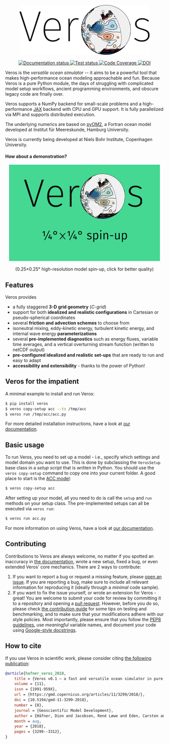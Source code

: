 <p align="center">
<img src="doc/_images/veros-logo-400px.png?raw=true">
</p>

<p align="center">
  <a href="http://veros.readthedocs.io/?badge=latest">
    <img src="https://readthedocs.org/projects/veros/badge/?version=latest" alt="Documentation status">
  </a>
  <a href="https://github.com/team-ocean/veros/actions/workflows/test-all.yml">
    <img src="https://github.com/team-ocean/veros/actions/workflows/test-all.yml/badge.svg" alt="Test status">
  </a>
  <a href="https://codecov.io/gh/team-ocean/veros">
    <img src="https://codecov.io/gh/team-ocean/veros/branch/master/graph/badge.svg" alt="Code Coverage">
  </a>
  <a href="https://zenodo.org/badge/latestdoi/87419383">
    <img src="https://zenodo.org/badge/87419383.svg" alt="DOI">
  </a>
</p>

Veros is the *versatile ocean simulator* -- it aims to be a powerful tool
that makes high-performance ocean modeling approachable and fun. Because
Veros is a pure Python module, the days of struggling with complicated
model setup workflows, ancient programming environments, and obscure
legacy code are finally over.

Veros supports a NumPy backend for small-scale problems and a
high-performance [JAX](https://github.com/google/jax) backend
with CPU and GPU support. It is fully parallelized via MPI and supports distributed execution.

The underlying numerics are based on
[pyOM2](https://wiki.cen.uni-hamburg.de/ifm/TO/pyOM2), a Fortran ocean model
developed at Institut für Meereskunde, Hamburg
University.

Veros is currently being developed at Niels Bohr Institute,
Copenhagen University.

#### How about a demonstration?

<p align="center">
  <a href="https://vimeo.com/391237951">
      <img src="doc/_images/veros-preview.gif?raw=true" alt="0.25×0.25° high-resolution model spin-up">
  </a>
</p>

<p align="center">
(0.25×0.25° high-resolution model spin-up, click for better
quality)
</p>

## Features

Veros provides

-   a fully staggered **3-D grid geometry** (*C-grid*)
-   support for both **idealized and realistic configurations** in
    Cartesian or pseudo-spherical coordinates
-   several **friction and advection schemes** to choose from
-   isoneutral mixing, eddy-kinetic energy, turbulent kinetic energy,
    and internal wave energy **parameterizations**
-   several **pre-implemented diagnostics** such as energy fluxes,
    variable time averages, and a vertical overturning stream function
    (written to netCDF output)
-   **pre-configured idealized and realistic set-ups** that are ready to
    run and easy to adapt
-   **accessibility and extensibility** - thanks to the
    power of Python!

## Veros for the impatient

A minimal example to install and run Veros:

```bash
$ pip install veros
$ veros copy-setup acc --to /tmp/acc
$ veros run /tmp/acc/acc.py
```

For more detailed installation instructions, have a look at [our
documentation](https://veros.readthedocs.io).

## Basic usage

To run Veros, you need to set up a model - i.e., specify which settings
and model domain you want to use. This is done by subclassing the
`VerosSetup` base class in a *setup script* that is written in Python. You
should use the `veros copy-setup` command to copy one into your current
folder. A good place to start is the
[ACC model](https://github.com/team-ocean/veros/blob/master/veros/setups/acc/acc.py):

```bash
$ veros copy-setup acc
```

After setting up your model, all you need to do is call the `setup` and
`run` methods on your setup class. The pre-implemented setups can all be
executed via `veros run`:

```bash
$ veros run acc.py
```

For more information on using Veros, have a look at [our
documentation](http://veros.readthedocs.io).

## Contributing

Contributions to Veros are always welcome, no matter if you spotted an
inaccuracy in [the documentation](https://veros.readthedocs.io), wrote a
new setup, fixed a bug, or even extended Veros\' core mechanics. There
are 2 ways to contribute:

1.  If you want to report a bug or request a missing feature, please
    [open an issue](https://github.com/team-ocean/veros/issues). If you
    are reporting a bug, make sure to include all relevant information
    for reproducing it (ideally through a *minimal* code sample).
2.  If you want to fix the issue yourself, or wrote an extension for
    Veros - great! You are welcome to submit your code for review by
    committing it to a repository and opening a [pull
    request](https://github.com/team-ocean/veros/pulls). However,
    before you do so, please check [the contribution
    guide](http://veros.readthedocs.io/quickstart/get-started.html#enhancing-veros)
    for some tips on testing and benchmarking, and to make sure that
    your modifications adhere with our style policies. Most importantly,
    please ensure that you follow the [PEP8
    guidelines](https://www.python.org/dev/peps/pep-0008/), use
    *meaningful* variable names, and document your code using
    [Google-style
    docstrings](http://sphinxcontrib-napoleon.readthedocs.io/en/latest/example_google.html).

## How to cite

If you use Veros in scientific work, please consider citing [the following publication](https://gmd.copernicus.org/articles/11/3299/2018/):

```bibtex
@article{hafner_veros_2018,
	title = {Veros v0.1 – a fast and versatile ocean simulator in pure {Python}},
	volume = {11},
	issn = {1991-959X},
	url = {https://gmd.copernicus.org/articles/11/3299/2018/},
	doi = {10.5194/gmd-11-3299-2018},
	number = {8},
	journal = {Geoscientific Model Development},
	author = {Häfner, Dion and Jacobsen, René Løwe and Eden, Carsten and Kristensen, Mads R. B. and Jochum, Markus and Nuterman, Roman and Vinter, Brian},
	month = aug,
	year = {2018},
	pages = {3299--3312},
}
```
